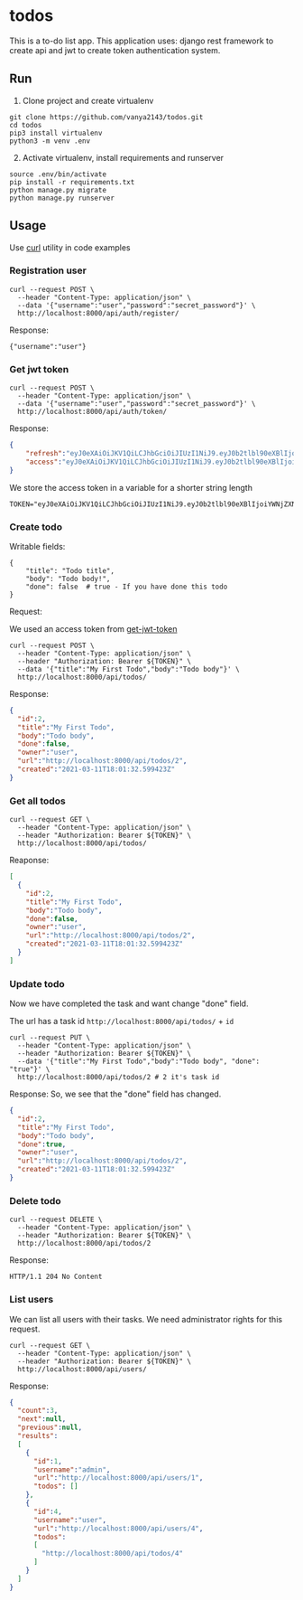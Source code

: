 # todos
This is a to-do list app. 
This application uses: django rest framework to create api and jwt to create token authentication system.


## Run
1. Clone project and create virtualenv
```shell
git clone https://github.com/vanya2143/todos.git
cd todos
pip3 install virtualenv
python3 -m venv .env
```

2. Activate virtualenv, install requirements and runserver
```shell
source .env/bin/activate
pip install -r requirements.txt
python manage.py migrate
python manage.py runserver
```

## Usage
Use [curl](https://en.wikipedia.org/wiki/CURL) utility in code examples

### Registration user
```shell
curl --request POST \
  --header "Content-Type: application/json" \
  --data '{"username":"user","password":"secret_password"}' \
  http://localhost:8000/api/auth/register/
```
Response:
```log
{"username":"user"}
```

### Get jwt token
```shell
curl --request POST \
  --header "Content-Type: application/json" \
  --data '{"username":"user","password":"secret_password"}' \
  http://localhost:8000/api/auth/token/
```
Response:
```json
{
    "refresh":"eyJ0eXAiOiJKV1QiLCJhbGciOiJIUzI1NiJ9.eyJ0b2tlbl90eXBlIjoicmVmcmVzaCIsImV4cCI6MTYxNTU3MTgwMiwianRpIjoiMzhjODE0Njc1MWEyNDI2OGE1NGI0ZDI1OTJlNTdiM2QiLCJ1c2VyX2lkIjo0fQ.YqHPS57ez1RZkADAqo3VZTWe3ubU9ooGVtUukqlePPI",
    "access":"eyJ0eXAiOiJKV1QiLCJhbGciOiJIUzI1NiJ9.eyJ0b2tlbl90eXBlIjoiYWNjZXNzIiwiZXhwIjoxNjE1NDg3MjAyLCJqdGkiOiI4Yzk0MDhhNzZjNDU0MzM5ODYyNWQyZjc2YTYxNzdiYiIsInVzZXJfaWQiOjR9.BtIimdMKnDWN7DkeBtCfXbLqJwoDnpO_VeGlLOaRFHA"
}
```
We store the access token in a variable for a shorter string length
```shell
TOKEN="eyJ0eXAiOiJKV1QiLCJhbGciOiJIUzI1NiJ9.eyJ0b2tlbl90eXBlIjoiYWNjZXNzIiwiZXhwIjoxNjE1NDg3MjAyLCJqdGkiOiI4Yzk0MDhhNzZjNDU0MzM5ODYyNWQyZjc2YTYxNzdiYiIsInVzZXJfaWQiOjR9.BtIimdMKnDWN7DkeBtCfXbLqJwoDnpO_VeGlLOaRFHA"
```

### Create todo
Writable fields:
```shell
{
    "title": "Todo title",
    "body": "Todo body!",
    "done": false  # true - If you have done this todo
}
```
Request:

We used an access token from [get-jwt-token](https://github.com/vanya2143/todos#get-jwt-token)
```shell
curl --request POST \
  --header "Content-Type: application/json" \
  --header "Authorization: Bearer ${TOKEN}" \
  --data '{"title":"My First Todo","body":"Todo body"}' \
  http://localhost:8000/api/todos/
```
Response:
```json
{
  "id":2,
  "title":"My First Todo",
  "body":"Todo body",
  "done":false,
  "owner":"user",
  "url":"http://localhost:8000/api/todos/2",
  "created":"2021-03-11T18:01:32.599423Z"
}
```

### Get all todos
```shell
curl --request GET \
  --header "Content-Type: application/json" \
  --header "Authorization: Bearer ${TOKEN}" \
  http://localhost:8000/api/todos/
```
Reaponse:
```json
[
  {
    "id":2,
    "title":"My First Todo",
    "body":"Todo body",
    "done":false,
    "owner":"user",
    "url":"http://localhost:8000/api/todos/2",
    "created":"2021-03-11T18:01:32.599423Z"
  }
]
```
### Update todo
Now we have completed the task and want change "done" field.

The url has a task id `http://localhost:8000/api/todos/` + `id` 
```shell
curl --request PUT \
  --header "Content-Type: application/json" \
  --header "Authorization: Bearer ${TOKEN}" \
  --data '{"title":"My First Todo","body":"Todo body", "done": "true"}' \
  http://localhost:8000/api/todos/2 # 2 it's task id
```
Response:
So, we see that the "done" field has changed.
```json
{
  "id":2,
  "title":"My First Todo",
  "body":"Todo body",
  "done":true,
  "owner":"user",
  "url":"http://localhost:8000/api/todos/2",
  "created":"2021-03-11T18:01:32.599423Z"
}
```
### Delete todo
```shell
curl --request DELETE \
  --header "Content-Type: application/json" \
  --header "Authorization: Bearer ${TOKEN}" \
  http://localhost:8000/api/todos/2
```
Response:
```log
HTTP/1.1 204 No Content
```
### List users
We can list all users with their tasks. We need administrator rights for this request.
```shell
curl --request GET \
  --header "Content-Type: application/json" \
  --header "Authorization: Bearer ${TOKEN}" \
  http://localhost:8000/api/users/
```
Response:
```json
{
  "count":3,
  "next":null,
  "previous":null,
  "results":
  [
    {
      "id":1,
      "username":"admin",
      "url":"http://localhost:8000/api/users/1",
      "todos": []
    }, 
    {
      "id":4,
      "username":"user",
      "url":"http://localhost:8000/api/users/4",
      "todos":
      [
        "http://localhost:8000/api/todos/4"
      ]
    }
  ]
}
```
